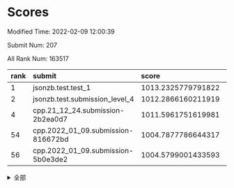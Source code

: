 # Scores

Modified Time: 2022-02-09 12:00:39

Submit Num: 207

All Rank Num: 163517

| rank |               submit               |       score        |       sigma        | pk_num |
| :--- | :--------------------------------- | :----------------- | :----------------- | :----- |
| 1    | jsonzb.test.test_1                 | 1013.2325779791822 | 0.8185816049547908 | 3159   |
| 2    | jsonzb.test.submission_level_4     | 1012.2866160211919 | 0.8005442091504739 | 3153   |
| 4    | cpp.21_12_24.submission-2b2ea0d7   | 1011.5961751619981 | 0.7810003369800519 | 3161   |
| 54   | cpp.2022_01_09.submission-816672bd | 1004.7877786644317 | 0.7487213834743391 | 3161   |
| 56   | cpp.2022_01_09.submission-5b0e3de2 | 1004.5799001433593 | 0.7230284893615879 | 3161   |


<details>
<summary>全部</summary>

| rank |                 submit                 |       score        |       sigma        | pk_num |
| :--- | :------------------------------------- | :----------------- | :----------------- | :----- |
| 1    | jsonzb.test.test_1                     | 1013.2325779791822 | 0.8185816049547908 | 3159   |
| 2    | jsonzb.test.submission_level_4         | 1012.2866160211919 | 0.8005442091504739 | 3153   |
| 3    | gobigger.level_3.submission_level_3_19 | 1011.7777697231343 | 0.7848994212666046 | 3162   |
| 4    | cpp.21_12_24.submission-2b2ea0d7       | 1011.5961751619981 | 0.7810003369800519 | 3161   |
| 5    | gobigger.level_3.submission_level_3_24 | 1011.5867811414165 | 0.7949762936124609 | 3158   |
| 6    | gobigger.level_3.submission_level_3_34 | 1011.539870165385  | 0.7720044935995092 | 3157   |
| 7    | gobigger.level_3.submission_level_3_43 | 1011.4098742485297 | 0.792337436852101  | 3158   |
| 8    | gobigger.level_3.submission_level_3_22 | 1011.3966582574011 | 0.7627085395722076 | 3160   |
| 9    | gobigger.level_3.submission_level_3_6  | 1011.3499286313707 | 0.780624034744107  | 3166   |
| 10   | gobigger.level_3.submission_level_3_27 | 1011.0985249100584 | 0.7638869677710691 | 3159   |
| 11   | gobigger.level_3.submission_level_3_30 | 1011.0801429118555 | 0.7630158993525354 | 3163   |
| 12   | gobigger.level_3.submission_level_3_29 | 1011.0432958401591 | 0.7729642579693181 | 3161   |
| 13   | gobigger.level_3.submission_level_3_13 | 1010.9082293319476 | 0.7667814374430334 | 3156   |
| 14   | gobigger.level_3.submission_level_3_5  | 1010.7488348090991 | 0.7427787208485995 | 3160   |
| 15   | gobigger.level_3.submission_level_3_36 | 1010.7204170444162 | 0.79482819293873   | 3156   |
| 16   | gobigger.level_3.submission_level_3_21 | 1010.7128812770787 | 0.7641143638833483 | 3161   |
| 17   | gobigger.level_3.submission_level_3_38 | 1010.6545487114063 | 0.7666892234887838 | 3162   |
| 18   | gobigger.level_3.submission_level_3_48 | 1010.5338098168935 | 0.770626591189199  | 3160   |
| 19   | gobigger.level_3.submission_level_3_1  | 1010.4264998198303 | 0.7690389007076283 | 3162   |
| 20   | gobigger.level_3.submission_level_3_28 | 1010.3669172229754 | 0.7570101653591865 | 3159   |
| 21   | gobigger.level_3.submission_level_3_40 | 1010.2991971637697 | 0.7568405520259218 | 3160   |
| 22   | gobigger.level_3.submission_level_3_39 | 1010.2805943732362 | 0.7475936472714722 | 3161   |
| 23   | gobigger.level_3.submission_level_3_42 | 1010.2345380543073 | 0.7550513193500668 | 3157   |
| 24   | gobigger.level_3.submission_level_3_18 | 1010.2103852078607 | 0.7659140188575992 | 3163   |
| 25   | gobigger.level_3.submission_level_3_46 | 1010.1456419217436 | 0.7502002493649991 | 3155   |
| 26   | gobigger.level_3.submission_level_3_33 | 1010.1089971460538 | 0.7643306777096697 | 3156   |
| 27   | gobigger.level_3.submission_level_3_16 | 1010.0691598758218 | 0.7588270957785241 | 3156   |
| 28   | gobigger.level_3.submission_level_3_32 | 1009.9768469647393 | 0.7557951290925305 | 3158   |
| 29   | gobigger.level_3.submission_level_3_44 | 1009.9682214517643 | 0.7293309078625102 | 3158   |
| 30   | gobigger.level_3.submission_level_3_11 | 1009.9584986024688 | 0.7675157613379224 | 3158   |
| 31   | gobigger.level_3.submission_level_3_47 | 1009.8726599256403 | 0.7605945289894781 | 3163   |
| 32   | gobigger.level_3.submission_level_3_8  | 1009.8548536108555 | 0.7653075186835595 | 3153   |
| 33   | gobigger.level_3.submission_level_3_7  | 1009.8259065926492 | 0.735082501570333  | 3156   |
| 34   | gobigger.level_3.submission_level_3_14 | 1009.765595354389  | 0.7460058674682825 | 3161   |
| 35   | gobigger.level_3.submission_level_3_25 | 1009.7428945218859 | 0.7419249237872826 | 3161   |
| 36   | gobigger.level_3.submission_level_3_37 | 1009.7260882843491 | 0.7451369589456825 | 3159   |
| 37   | gobigger.level_3.submission_level_3_10 | 1009.6368631597022 | 0.7765409222131242 | 3163   |
| 38   | gobigger.level_3.submission_level_3_15 | 1009.6337202132246 | 0.7679302306173302 | 3163   |
| 39   | gobigger.level_3.submission_level_3_31 | 1009.6035277717602 | 0.7386177348788011 | 3158   |
| 40   | gobigger.level_3.submission_level_3_2  | 1009.5481465484063 | 0.7671376703451205 | 3159   |
| 41   | gobigger.level_3.submission_level_3_41 | 1009.5164662938461 | 0.7407839528201858 | 3165   |
| 42   | gobigger.level_3.submission_level_3_0  | 1009.4984024691298 | 0.7285265321996499 | 3153   |
| 43   | gobigger.level_3.submission_level_3_9  | 1009.4272919214494 | 0.7502013902606545 | 3160   |
| 44   | gobigger.level_3.submission_level_3_35 | 1009.3751591282502 | 0.7624218486839568 | 3158   |
| 45   | gobigger.level_3.submission_level_3_17 | 1009.3340654939016 | 0.7530060909370767 | 3159   |
| 46   | gobigger.level_3.submission_level_3_23 | 1009.3295207781683 | 0.7584853779871294 | 3161   |
| 47   | gobigger.level_3.submission_level_3_4  | 1009.2568477369614 | 0.7467599604919322 | 3160   |
| 48   | gobigger.level_3.submission_level_3_26 | 1008.9269785835673 | 0.7618578141126384 | 3159   |
| 49   | gobigger.level_3.submission_level_3_20 | 1008.8558293469575 | 0.760871174886074  | 3159   |
| 50   | gobigger.level_3.submission_level_3_49 | 1008.7279150521405 | 0.7506505746489233 | 3165   |
| 51   | gobigger.level_3.submission_level_3_3  | 1008.4528364300503 | 0.7604168671096928 | 3163   |
| 52   | gobigger.level_3.submission_level_3_12 | 1008.4278411326607 | 0.7303244597508735 | 3163   |
| 53   | gobigger.level_3.submission_level_3_45 | 1008.3383407251989 | 0.7377925675377577 | 3165   |
| 54   | cpp.2022_01_09.submission-816672bd     | 1004.7877786644317 | 0.7487213834743391 | 3161   |
| 55   | gobigger.level_1.submission_level_1_18 | 1004.7378506563182 | 0.7329858819575095 | 3160   |
| 56   | cpp.2022_01_09.submission-5b0e3de2     | 1004.5799001433593 | 0.7230284893615879 | 3161   |
| 57   | gobigger.level_1.submission_level_1_19 | 1004.5434948124115 | 0.7187467939001364 | 3162   |
| 58   | gobigger.level_1.submission_level_1_21 | 1004.4212193455527 | 0.7241625261473399 | 3160   |
| 59   | gobigger.level_1.submission_level_1_17 | 1004.4183805652981 | 0.7215416304908132 | 3159   |
| 60   | gobigger.level_1.submission_level_1_13 | 1004.4152730657337 | 0.71737701900701   | 3161   |
| 61   | gobigger.level_1.submission_level_1_39 | 1004.2463719458804 | 0.724386333162253  | 3157   |
| 62   | gobigger.level_1.submission_level_1_35 | 1004.0535299173029 | 0.7065848724359718 | 3159   |
| 63   | gobigger.level_1.submission_level_1_41 | 1004.0102759118201 | 0.7173808552502495 | 3166   |
| 64   | gobigger.level_1.submission_level_1_20 | 1003.8201306429329 | 0.714139381083789  | 3162   |
| 65   | gobigger.level_1.submission_level_1_33 | 1003.8024923556609 | 0.7156551900910394 | 3155   |
| 66   | gobigger.level_1.submission_level_1_10 | 1003.8023907009142 | 0.7206946737996602 | 3165   |
| 67   | gobigger.level_1.submission_level_1_42 | 1003.7904380586577 | 0.7109764483510199 | 3162   |
| 68   | gobigger.level_1.submission_level_1_40 | 1003.7446189620634 | 0.7072094056051679 | 3163   |
| 69   | gobigger.level_1.submission_level_1_38 | 1003.6442617818195 | 0.7177992567845675 | 3158   |
| 70   | gobigger.level_1.submission_level_1_4  | 1003.6058780027791 | 0.7317383772791377 | 3161   |
| 71   | gobigger.level_1.submission_level_1_7  | 1003.5653963302509 | 0.7105639468754582 | 3157   |
| 72   | gobigger.level_1.submission_level_1_1  | 1003.5289420897075 | 0.7005002856640085 | 3159   |
| 73   | gobigger.level_1.submission_level_1_46 | 1003.5221035994404 | 0.7163246362631001 | 3156   |
| 74   | gobigger.level_1.submission_level_1_16 | 1003.5160938530346 | 0.7285974753553763 | 3157   |
| 75   | gobigger.level_1.submission_level_1_2  | 1003.4799052597251 | 0.7116876659378587 | 3162   |
| 76   | gobigger.level_1.submission_level_1_8  | 1003.4785059962811 | 0.7186182285068499 | 3158   |
| 77   | gobigger.level_1.submission_level_1_45 | 1003.4757881846274 | 0.7239521182917231 | 3161   |
| 78   | gobigger.level_1.submission_level_1_31 | 1003.4303087351557 | 0.7175657450244913 | 3158   |
| 79   | gobigger.level_1.submission_level_1_34 | 1003.4250254786066 | 0.7024492755855819 | 3164   |
| 80   | gobigger.level_1.submission_level_1_14 | 1003.3659945133433 | 0.7048061621088575 | 3157   |
| 81   | gobigger.level_1.submission_level_1_49 | 1003.3435106883547 | 0.729453105840691  | 3163   |
| 82   | gobigger.level_1.submission_level_1_6  | 1003.3359293954384 | 0.7184644447888286 | 3160   |
| 83   | gobigger.level_1.submission_level_1_26 | 1003.3284407235604 | 0.7125577760705928 | 3159   |
| 84   | gobigger.level_1.submission_level_1_27 | 1003.3209159125363 | 0.7094008990165616 | 3164   |
| 85   | gobigger.level_1.submission_level_1_43 | 1003.2905788038017 | 0.7194902992087809 | 3157   |
| 86   | gobigger.level_1.submission_level_1_37 | 1003.2254239554466 | 0.7222792821543127 | 3161   |
| 87   | gobigger.level_1.submission_level_1_22 | 1003.1142155969434 | 0.7075715119134595 | 3160   |
| 88   | gobigger.level_1.submission_level_1_23 | 1003.0995896051697 | 0.7256904926831893 | 3157   |
| 89   | gobigger.level_1.submission_level_1_11 | 1003.0340278366677 | 0.7202829303680685 | 3162   |
| 90   | gobigger.level_1.submission_level_1_0  | 1003.0266959477258 | 0.7275752300646684 | 3157   |
| 91   | gobigger.level_1.submission_level_1_30 | 1002.9727904447078 | 0.723604413029989  | 3161   |
| 92   | gobigger.level_1.submission_level_1_5  | 1002.953382549794  | 0.7190701460158987 | 3160   |
| 93   | gobigger.level_1.submission_level_1_3  | 1002.8764847536092 | 0.7083063582963637 | 3162   |
| 94   | gobigger.level_1.submission_level_1_24 | 1002.8185239644558 | 0.7283295867764351 | 3163   |
| 95   | gobigger.level_1.submission_level_1_9  | 1002.7951809497923 | 0.7211376822154371 | 3157   |
| 96   | gobigger.level_1.submission_level_1_29 | 1002.6723816957426 | 0.7092226745087025 | 3161   |
| 97   | gobigger.level_1.submission_level_1_25 | 1002.6687925981942 | 0.7010516075526647 | 3155   |
| 98   | gobigger.level_1.submission_level_1_36 | 1002.6016386473809 | 0.7187973949078954 | 3158   |
| 99   | gobigger.level_1.submission_level_1_15 | 1002.6010487180586 | 0.7213438681287376 | 3163   |
| 100  | gobigger.level_1.submission_level_1_28 | 1002.4904345092364 | 0.7154389532415878 | 3162   |
| 101  | gobigger.level_1.submission_level_1_48 | 1002.4312271951164 | 0.715039783992337  | 3160   |
| 102  | gobigger.level_1.submission_level_1_44 | 1002.3650551990813 | 0.7053172557452865 | 3164   |
| 103  | gobigger.level_1.submission_level_1_12 | 1002.2272104563793 | 0.7014033963651013 | 3157   |
| 104  | gobigger.level_1.submission_level_1_47 | 1002.1842329723355 | 0.7104396931832865 | 3160   |
| 105  | gobigger.level_1.submission_level_1_32 | 1001.9713392548782 | 0.7188052850020249 | 3158   |
| 106  | gobigger.random.submission_random_34   | 997.3567308215364  | 0.7221186556204297 | 3158   |
| 107  | gobigger.random.submission_random_8    | 997.2924700085446  | 0.7148854379012345 | 3166   |
| 108  | gobigger.random.submission_random_12   | 997.1136296748151  | 0.6990781629403702 | 3158   |
| 109  | gobigger.random.submission_random_30   | 997.0259727430948  | 0.701414342317129  | 3159   |
| 110  | gobigger.random.submission_random_48   | 997.0135334843676  | 0.71501963415646   | 3161   |
| 111  | gobigger.random.submission_random_42   | 996.8000795483664  | 0.7125643749769998 | 3158   |
| 112  | gobigger.random.submission_random_27   | 996.7613435996586  | 0.7033144251511154 | 3165   |
| 113  | gobigger.random.submission_random_38   | 996.7558709348029  | 0.7021928554560831 | 3160   |
| 114  | gobigger.random.submission_random_19   | 996.6342657997056  | 0.70936826712917   | 3160   |
| 115  | gobigger.random.submission_random_24   | 996.4901271660227  | 0.7095175316294887 | 3157   |
| 116  | gobigger.random.submission_random_31   | 996.4461159732941  | 0.7086944183661035 | 3157   |
| 117  | gobigger.random.submission_random_49   | 996.4384160640815  | 0.7079048326122996 | 3157   |
| 118  | gobigger.random.submission_random_39   | 996.3843919084517  | 0.7103798658264088 | 3159   |
| 119  | gobigger.random.submission_random_15   | 996.2496375607165  | 0.7173699245443883 | 3159   |
| 120  | gobigger.random.submission_random_26   | 996.2412755207724  | 0.703631932594887  | 3163   |
| 121  | gobigger.random.submission_random_21   | 996.2153404502949  | 0.7062637803263512 | 3154   |
| 122  | gobigger.random.submission_random_0    | 996.1730275433825  | 0.7071058213458743 | 3158   |
| 123  | gobigger.random.submission_random_6    | 996.1621784609059  | 0.7275864735277691 | 3163   |
| 124  | gobigger.random.submission_random_47   | 996.0017409682835  | 0.7163928568644148 | 3161   |
| 125  | gobigger.random.submission_random_37   | 995.9739408816106  | 0.7106029868164623 | 3160   |
| 126  | gobigger.random.submission_random_14   | 995.9174182682864  | 0.6952492196306506 | 3154   |
| 127  | gobigger.random.submission_random_29   | 995.8920503767579  | 0.7196596789127564 | 3163   |
| 128  | gobigger.random.submission_random_33   | 995.8628138274821  | 0.7116172741643664 | 3164   |
| 129  | gobigger.random.submission_random_36   | 995.8263407501687  | 0.7193574793480398 | 3160   |
| 130  | gobigger.random.submission_random_44   | 995.758156551885   | 0.7116221061546929 | 3156   |
| 131  | gobigger.random.submission_random_35   | 995.7410258122442  | 0.7137612477523898 | 3157   |
| 132  | gobigger.random.submission_random_25   | 995.7385708091297  | 0.7005482669153318 | 3160   |
| 133  | gobigger.random.submission_random_16   | 995.6955742965677  | 0.7120052353338441 | 3156   |
| 134  | gobigger.random.submission_random_43   | 995.692333711976   | 0.7186493743783225 | 3160   |
| 135  | gobigger.random.submission_random_9    | 995.663379648239   | 0.7010233657905681 | 3159   |
| 136  | gobigger.random.submission_random_46   | 995.4937963459726  | 0.7143280886406155 | 3158   |
| 137  | gobigger.random.submission_random_41   | 995.4634876348167  | 0.7231054818299556 | 3163   |
| 138  | gobigger.random.submission_random_7    | 995.4234222922879  | 0.7204505440083984 | 3155   |
| 139  | gobigger.random.submission_random_40   | 995.4049785658178  | 0.7163354803410864 | 3158   |
| 140  | gobigger.random.submission_random_22   | 995.387547647659   | 0.7142878611410697 | 3166   |
| 141  | gobigger.random.submission_random_1    | 995.2870787642876  | 0.7046942045486724 | 3160   |
| 142  | gobigger.random.submission_random_13   | 995.2860743872303  | 0.7302273892930519 | 3162   |
| 143  | gobigger.random.submission_random_2    | 995.2718608882627  | 0.7055634113724113 | 3157   |
| 144  | gobigger.random.submission_random_17   | 995.1723266826481  | 0.7106822913407518 | 3163   |
| 145  | gobigger.random.submission_random_3    | 995.1695633158143  | 0.7074896042370178 | 3159   |
| 146  | gobigger.random.submission_random_11   | 995.1594800069278  | 0.7154196080710223 | 3160   |
| 147  | gobigger.random.submission_random_10   | 995.0143386666393  | 0.7322956608450729 | 3159   |
| 148  | gobigger.random.submission_random_18   | 994.9561256042148  | 0.7073818352033511 | 3164   |
| 149  | gobigger.random.submission_random_23   | 994.86323228116    | 0.7239559967142405 | 3163   |
| 150  | gobigger.random.submission_random_28   | 994.783108975157   | 0.7092071985046359 | 3159   |
| 151  | gobigger.random.submission_random_5    | 994.6299941997149  | 0.708441127856921  | 3153   |
| 152  | gobigger.random.submission_random_4    | 994.6021218671403  | 0.718836873716916  | 3159   |
| 153  | gobigger.random.submission_random_32   | 994.5057509169255  | 0.7111241882168079 | 3155   |
| 154  | gobigger.random.submission_random_45   | 994.4911338657438  | 0.7346196950757788 | 3161   |
| 155  | gobigger.random.submission_random_20   | 994.430254004067   | 0.7047192371389693 | 3162   |
| 156  | gobigger.level_2.submission_level_2_36 | 994.0410299795304  | 0.7424668135921141 | 3162   |
| 157  | gobigger.level_2.submission_level_2_38 | 993.0908112020265  | 0.7348056266946597 | 3159   |
| 158  | gobigger.level_2.submission_level_2_24 | 993.0617227824304  | 0.7342683667096593 | 3156   |
| 159  | gobigger.level_2.submission_level_2_25 | 993.0290811000351  | 0.7435155933457189 | 3160   |
| 160  | gobigger.level_2.submission_level_2_40 | 993.0060913001914  | 0.7354159691066016 | 3159   |
| 161  | gobigger.level_2.submission_level_2_19 | 993.0018627006655  | 0.7441083232508113 | 3161   |
| 162  | gobigger.level_2.submission_level_2_4  | 992.9860459032388  | 0.7431534042325837 | 3153   |
| 163  | gobigger.level_2.submission_level_2_27 | 992.9386429915861  | 0.7337140016976884 | 3161   |
| 164  | gobigger.level_2.submission_level_2_32 | 992.7108870443145  | 0.7511582527996061 | 3161   |
| 165  | gobigger.level_2.submission_level_2_39 | 992.6000723170973  | 0.7447938686992281 | 3162   |
| 166  | gobigger.level_2.submission_level_2_1  | 992.5892537169074  | 0.7319676787596678 | 3167   |
| 167  | gobigger.level_2.submission_level_2_14 | 992.570822512377   | 0.7378729267036624 | 3158   |
| 168  | gobigger.level_2.submission_level_2_17 | 992.5340135252798  | 0.7358400646870494 | 3159   |
| 169  | gobigger.level_2.submission_level_2_49 | 992.5209443150745  | 0.7379056640888348 | 3154   |
| 170  | gobigger.level_2.submission_level_2_20 | 992.5152000344327  | 0.7432208370650721 | 3162   |
| 171  | gobigger.level_2.submission_level_2_11 | 992.4809209339124  | 0.7496158470750462 | 3164   |
| 172  | gobigger.level_2.submission_level_2_34 | 992.4079582202215  | 0.7615353571732758 | 3161   |
| 173  | gobigger.level_2.submission_level_2_30 | 992.381277150354   | 0.7391631243818381 | 3157   |
| 174  | gobigger.level_2.submission_level_2_37 | 992.3017688660238  | 0.7454495455617387 | 3162   |
| 175  | gobigger.level_2.submission_level_2_16 | 992.2995834169302  | 0.7576850479227325 | 3162   |
| 176  | gobigger.level_2.submission_level_2_0  | 992.2164235565276  | 0.7504940047411469 | 3159   |
| 177  | gobigger.level_2.submission_level_2_48 | 992.132123781579   | 0.7314650022366448 | 3160   |
| 178  | gobigger.level_2.submission_level_2_46 | 992.1133360721661  | 0.7478853815571861 | 3159   |
| 179  | gobigger.level_2.submission_level_2_22 | 992.0483286325386  | 0.7280186306998327 | 3156   |
| 180  | gobigger.level_2.submission_level_2_33 | 991.992690002525   | 0.7478837079355349 | 3161   |
| 181  | gobigger.level_2.submission_level_2_47 | 991.9901946480205  | 0.7462434058828116 | 3157   |
| 182  | gobigger.level_2.submission_level_2_5  | 991.9654312689805  | 0.7383742398224252 | 3155   |
| 183  | gobigger.level_2.submission_level_2_8  | 991.9424670636777  | 0.7588458854880656 | 3161   |
| 184  | gobigger.level_2.submission_level_2_2  | 991.8976404280596  | 0.7523871463192824 | 3161   |
| 185  | gobigger.level_2.submission_level_2_23 | 991.8955919812569  | 0.73082923578343   | 3160   |
| 186  | gobigger.level_2.submission_level_2_26 | 991.8769469964305  | 0.7363236598673815 | 3161   |
| 187  | gobigger.level_2.submission_level_2_12 | 991.8429358219607  | 0.7396418196359104 | 3163   |
| 188  | gobigger.level_2.submission_level_2_9  | 991.7385177327017  | 0.7340802511180899 | 3161   |
| 189  | gobigger.level_2.submission_level_2_42 | 991.7078832946963  | 0.7625465369728404 | 3160   |
| 190  | gobigger.level_2.submission_level_2_41 | 991.7045324052247  | 0.7396867238425029 | 3160   |
| 191  | gobigger.level_2.submission_level_2_7  | 991.6499470752941  | 0.7438168773969065 | 3158   |
| 192  | gobigger.level_2.submission_level_2_45 | 991.6239202426397  | 0.7507902352225364 | 3157   |
| 193  | gobigger.level_2.submission_level_2_15 | 991.3751900183594  | 0.7742661766652988 | 3158   |
| 194  | gobigger.level_2.submission_level_2_31 | 991.30705273103    | 0.7467998646648235 | 3161   |
| 195  | gobigger.level_2.submission_level_2_10 | 991.3059057805862  | 0.7595175030855186 | 3164   |
| 196  | gobigger.level_2.submission_level_2_43 | 991.268757265934   | 0.733270150095478  | 3162   |
| 197  | gobigger.level_2.submission_level_2_29 | 991.2597291627015  | 0.7451992446336568 | 3165   |
| 198  | gobigger.level_2.submission_level_2_13 | 990.9302281387954  | 0.7487015780458646 | 3157   |
| 199  | gobigger.level_2.submission_level_2_28 | 990.8917716137602  | 0.759171087319035  | 3160   |
| 200  | gobigger.level_2.submission_level_2_18 | 990.8784549772795  | 0.7545408713242506 | 3157   |
| 201  | gobigger.level_2.submission_level_2_35 | 990.8783312728197  | 0.7818158697897813 | 3160   |
| 202  | gobigger.level_2.submission_level_2_21 | 990.7699639894043  | 0.7327068094589791 | 3163   |
| 203  | gobigger.level_2.submission_level_2_6  | 990.6708692358814  | 0.74617592566815   | 3157   |
| 204  | gobigger.level_2.submission_level_2_44 | 990.5431752229489  | 0.7751852077049032 | 3158   |
| 205  | gobigger.level_2.submission_level_2_3  | 990.2745433639618  | 0.7849824055793977 | 3158   |
| 206  | gobigger.none.submission_none_0        | 979.6558478190807  | 1.2445895816953894 | 3163   |
| 207  | gobigger.none.submission_none_1        | 978.3135844744711  | 1.3532355343907563 | 3158   |

</details>